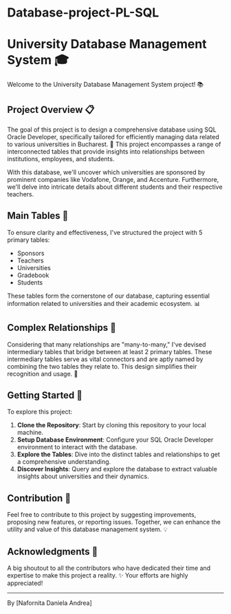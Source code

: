 # Database-project-PL-SQL
# University Database Management System :mortar_board:

Welcome to the University Database Management System project! :books:

## Project Overview :clipboard:

The goal of this project is to design a comprehensive database using SQL Oracle Developer, specifically tailored for efficiently managing data related to various universities in Bucharest. 🏫 This project encompasses a range of interconnected tables that provide insights into relationships between institutions, employees, and students.

With this database, we'll uncover which universities are sponsored by prominent companies like Vodafone, Orange, and Accenture. Furthermore, we'll delve into intricate details about different students and their respective teachers.

## Main Tables :file_folder:

To ensure clarity and effectiveness, I've structured the project with 5 primary tables:
- Sponsors
- Teachers
- Universities
- Gradebook
- Students

These tables form the cornerstone of our database, capturing essential information related to universities and their academic ecosystem. 📊

## Complex Relationships :couple_with_heart:

Considering that many relationships are "many-to-many," I've devised intermediary tables that bridge between at least 2 primary tables. These intermediary tables serve as vital connectors and are aptly named by combining the two tables they relate to. This design simplifies their recognition and usage. :link:

## Getting Started :rocket:

To explore this project:
1. **Clone the Repository**: Start by cloning this repository to your local machine.
2. **Setup Database Environment**: Configure your SQL Oracle Developer environment to interact with the database.
3. **Explore the Tables**: Dive into the distinct tables and relationships to get a comprehensive understanding.
4. **Discover Insights**: Query and explore the database to extract valuable insights about universities and their dynamics.

## Contribution :raised_hands:

Feel free to contribute to this project by suggesting improvements, proposing new features, or reporting issues. Together, we can enhance the utility and value of this database management system. :bulb:

## Acknowledgments :clap:

A big shoutout to all the contributors who have dedicated their time and expertise to make this project a reality. :sparkles: Your efforts are highly appreciated!

---

By [Nafornita Daniela Andrea]


